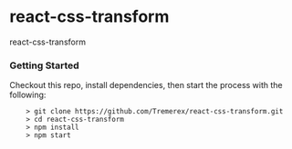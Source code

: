 # react-css-transform
react-css-transform

### Getting Started

Checkout this repo, install dependencies, then start the process with the following:

```
	> git clone https://github.com/Tremerex/react-css-transform.git
	> cd react-css-transform
	> npm install
	> npm start
```
